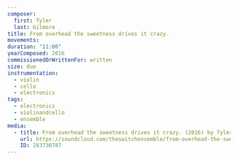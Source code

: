 ```yaml
---
composer:
  first: Tyler
  last: Gilmore
title: From overhead the sweetness drives it crazy.
movements:
duration: "11:00"
yearComposed: 2016
commissionedOrWrittenFor: written
size: duo
instrumentation:
  - violin
  - cello
  - electronics
tags:
  - electronics
  - violinandcello
  - ensemble
media:
  - title: From overhead the sweetness drives it crazy. (2016) by Tyler Gilmore - VIPA Festival World Premiere
    url: https://soundcloud.com/theswitchensemble/from-overhead-the-sweetness-drives-it-crazy-2016-by-tyler-gilmore-the-switch-ensemble
    ID: 283730787
---
```

